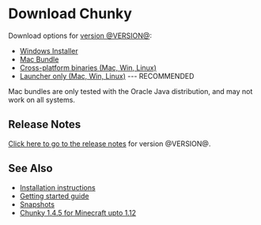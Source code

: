 Download Chunky
===============

Download options for [version @VERSION@][1]:

* [Windows Installer][2]
* [Mac Bundle](@DMG_DL_LINK@)
* [Cross-platform binaries (Mac, Win, Linux)][3]
* [Launcher only (Mac, Win, Linux)][4] --- RECOMMENDED

Mac bundles are only tested with the Oracle Java distribution, and may not work
on all systems.

Release Notes
-------------

[Click here to go to the release notes][1] for version @VERSION@.

See Also
--------

* [Installation instructions][5]
* [Getting started guide][6]
* [Snapshots][7]
* [Chunky 1.4.5 for Minecraft upto 1.12][8]

[1]: release/@VERSION@/release_notes.html
[2]: @EXE_DL_LINK@
[3]: @ZIP_DL_LINK@
[4]: http://chunkyupdate2.llbit.se/ChunkyLauncher.jar
[5]: install.html
[6]: getting_started.html
[7]: /snapshot.html
[8]: release/1.4.5/release_notes.html

